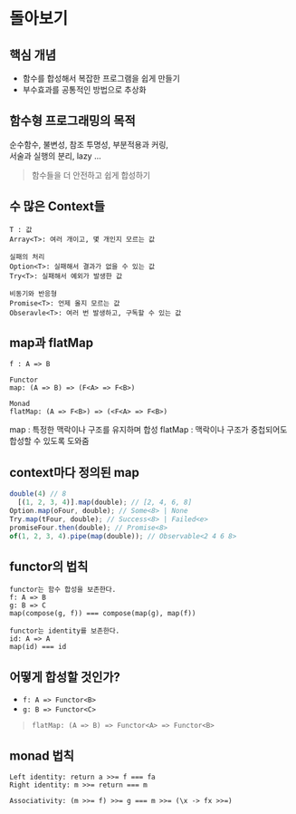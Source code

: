 # 돌아보기

## 핵심 개념

- 함수를 합성해서 복잡한 프로그램을 쉽게 만들기
- 부수효과를 공통적인 방법으로 추상화

## 함수형 프로그래밍의 목적

순수함수, 불변성, 참조 투명성, 부분적용과 커링,  
서술과 실행의 분리, lazy ...

> 함수들을 더 안전하고 쉽게 합성하기

## 수 많은 Context들

```
T : 값
Array<T>: 여러 개이고, 몇 개인지 모르는 값

실패의 처리
Option<T>: 실패해서 결과가 없을 수 있는 값
Try<T>: 실패해서 예외가 발생한 값

비동기와 반응형
Promise<T>: 언제 올지 모르는 값
Obseravle<T>: 여러 번 발생하고, 구독할 수 있는 값
```

## map과 flatMap

```
f : A => B

Functor
map: (A => B) => (F<A> => F<B>)

Monad
flatMap: (A => F<B>) => (<F<A> => F<B>)
```

map : 특정한 맥락이나 구조를 유지하며 합성
flatMap : 맥락이나 구조가 중첩되어도 합성할 수 있도록 도와줌

## context마다 정의된 map

```ts
double(4) // 8
  [(1, 2, 3, 4)].map(double); // [2, 4, 6, 8]
Option.map(oFour, double); // Some<8> | None
Try.map(tFour, double); // Success<8> | Failed<e>
promiseFour.then(double); // Promise<8>
of(1, 2, 3, 4).pipe(map(double)); // Observable<2 4 6 8>
```

## functor의 법칙

```
functor는 함수 합성을 보존한다.
f: A => B
g: B => C
map(compose(g, f)) === compose(map(g), map(f))

functor는 identity를 보존한다.
id: A => A
map(id) === id
```

## 어떻게 합성할 것인가?

- `f: A => Functor<B>`
- `g: B => Functor<C>`

> `flatMap: (A => B) => Functor<A> => Functor<B>`

## monad 법칙

```
Left identity: return a >>= f === fa
Right identity: m >>= return === m

Associativity: (m >>= f) >>= g === m >>= (\x -> fx >>=)
```
